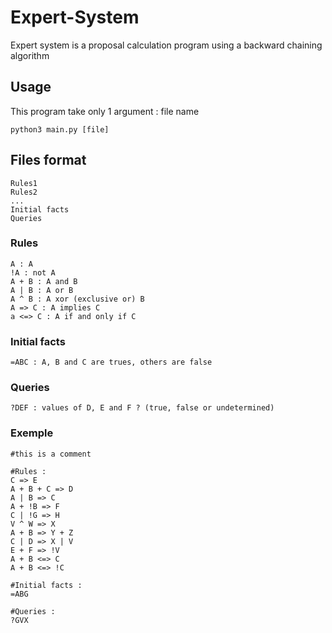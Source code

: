 # Expert-System

Expert system is a proposal calculation program using a backward chaining algorithm

## Usage

This program take only 1 argument : file name

```
python3 main.py [file]
```

## Files format

```
Rules1
Rules2
...
Initial facts
Queries
```

### Rules

```
A : A
!A : not A
A + B : A and B
A | B : A or B
A ^ B : A xor (exclusive or) B
A => C : A implies C
a <=> C : A if and only if C
```

### Initial facts

```
=ABC : A, B and C are trues, others are false
```

### Queries

```
?DEF : values of D, E and F ? (true, false or undetermined)
```

### Exemple

```
#this is a comment

#Rules :
C => E
A + B + C => D
A | B => C
A + !B => F
C | !G => H
V ^ W => X
A + B => Y + Z
C | D => X | V
E + F => !V
A + B <=> C
A + B <=> !C

#Initial facts :
=ABG

#Queries :
?GVX 
```
